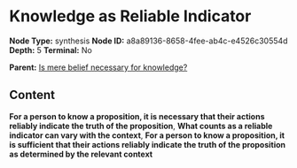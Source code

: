# Knowledge as Reliable Indicator

**Node Type:** synthesis
**Node ID:** a8a89136-8658-4fee-ab4c-e4526c30554d
**Depth:** 5
**Terminal:** No

**Parent:** [Is mere belief necessary for knowledge?](is-mere-belief-necessary-for-knowledge-antithesis-2ea4dca5-1d4b-41e1-bd00-28a0d043ca7e.md)

## Content

**For a person to know a proposition, it is necessary that their actions reliably indicate the truth of the proposition**, **What counts as a reliable indicator can vary with the context**, **For a person to know a proposition, it is sufficient that their actions reliably indicate the truth of the proposition as determined by the relevant context**
